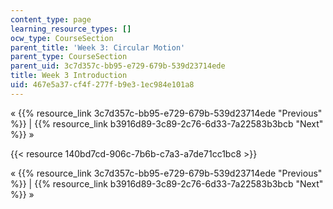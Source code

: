 ```yaml
---
content_type: page
learning_resource_types: []
ocw_type: CourseSection
parent_title: 'Week 3: Circular Motion'
parent_type: CourseSection
parent_uid: 3c7d357c-bb95-e729-679b-539d23714ede
title: Week 3 Introduction
uid: 467e5a37-cf4f-277f-b9e3-1ec984e101a8
---
```


« {{% resource_link 3c7d357c-bb95-e729-679b-539d23714ede "Previous" %}} | {{% resource_link b3916d89-3c89-2c76-6d33-7a22583b3bcb "Next" %}} »

{{< resource 140bd7cd-906c-7b6b-c7a3-a7de71cc1bc8 >}}

« {{% resource_link 3c7d357c-bb95-e729-679b-539d23714ede "Previous" %}} | {{% resource_link b3916d89-3c89-2c76-6d33-7a22583b3bcb "Next" %}} »